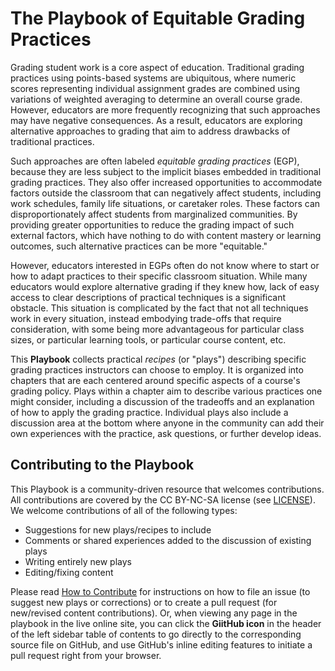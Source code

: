 # The Playbook of Equitable Grading Practices

Grading student work is a core aspect of education.
Traditional grading practices using points-based systems are ubiquitous,
where numeric scores representing individual assignment grades are combined
using variations of weighted averaging to determine an overall course grade.
However, educators are more frequently recognizing that such approaches may
have negative consequences.
As a result, educators are exploring alternative approaches to grading that
aim to address drawbacks of traditional practices.

Such approaches are often labeled *equitable grading practices* (EGP),
because they are less subject to the implicit biases embedded in
traditional grading practices. They also offer increased opportunities to
accommodate factors outside the classroom that can negatively affect
students, including work schedules, family life situations, or caretaker
roles. These factors can disproportionately affect students from
marginalized communities. By providing greater opportunities to reduce
the grading impact of such external factors, which have nothing to do with
content mastery or learning outcomes, such alternative practices can be
more "equitable."

However, educators interested in EGPs often do not know where to start or
how to adapt practices to their specific classroom situation. While many
educators would explore alternative grading if they knew how, lack of easy
access to clear descriptions of practical techniques is a significant
obstacle.
This situation is complicated by the fact that not all techniques work in
every situation, instead embodying trade-offs that require consideration,
with some being more advantageous for particular class sizes, or particular
learning tools, or particular course content, etc.

This **Playbook** collects practical *recipes* (or "plays") describing
specific grading practices instructors can choose to employ. It is organized
into chapters that are each centered around specific aspects of a course's
grading policy. Plays within a chapter aim to describe various practices
one might consider, including a discussion of the tradeoffs and an
explanation of how to apply the grading practice. Individual plays also
include a discussion area at the bottom where anyone in the community can
add their own experiences with the practice, ask questions, or further
develop ideas.


## Contributing to the Playbook

This Playbook is a community-driven resource that welcomes contributions.
All contributions are covered by the CC BY-NC-SA license (see
[LICENSE](https://github.com/cs-equitable-grading-practices/playbook/blob/main/LICENSE)).
We  welcome contributions of all of the following types:

- Suggestions for new plays/recipes to include
- Comments or shared experiences added to the discussion of existing plays
- Writing entirely new plays
- Editing/fixing content

Please read [How to Contribute](https://cs-equitable-grading-practices.github.io/playbook/contributing.html)
for instructions on how to file an  issue (to suggest new plays or
corrections) or to create a pull request
(for new/revised content contributions). Or, when viewing any page in
the playbook in the live online site, you can click the **GiitHub icon** in
the header of the left sidebar table of contents to go directly to the
corresponding source file on GitHub, and use GitHub's inline editing features
to initiate a pull request right from your browser.
